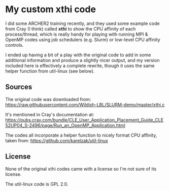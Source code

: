 # My custom xthi code

I did some ARCHER2 training recently, and they used some example code from Cray
(I think) called **xthi** to show the CPU affinity of each process/thread,
which is really handy for playing with running MPI & OpenMP codes using job
schedulers (e.g. Slurm) or low-level CPU affinity controls.

I ended up having a bit of a play with the original code to add in some
additional information and produce a slightly nicer output, and my version
included here is effectively a complete rewrite, though it uses the same
helper function from util-linux (see below).

## Sources

The original code was downloaded from:
https://raw.githubusercontent.com/Wildish-LBL/SLURM-demo/master/xthi.c

It's mentioned in Cray's documentation at:
https://pubs.cray.com/bundle/CLE_User_Application_Placement_Guide_CLE52UP04_S-2496/page/Run_an_OpenMP_Application.html

The codes all incorporate a helper function to nicely format
CPU affinity, taken from:
https://github.com/karelzak/util-linux

## License

None of the original xthi codes came with a license so I'm not sure
of its license.

The util-linux code is GPL 2.0.

